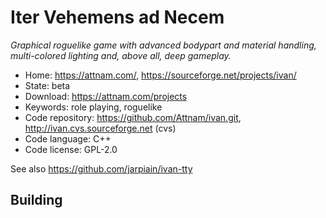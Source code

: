 # Iter Vehemens ad Necem

_Graphical roguelike game with advanced bodypart and material handling, multi-colored lighting and, above all, deep gameplay._

- Home: https://attnam.com/, https://sourceforge.net/projects/ivan/
- State: beta
- Download: https://attnam.com/projects
- Keywords: role playing, roguelike
- Code repository: https://github.com/Attnam/ivan.git, http://ivan.cvs.sourceforge.net (cvs)
- Code language: C++
- Code license: GPL-2.0

See also https://github.com/jarpiain/ivan-tty

## Building


